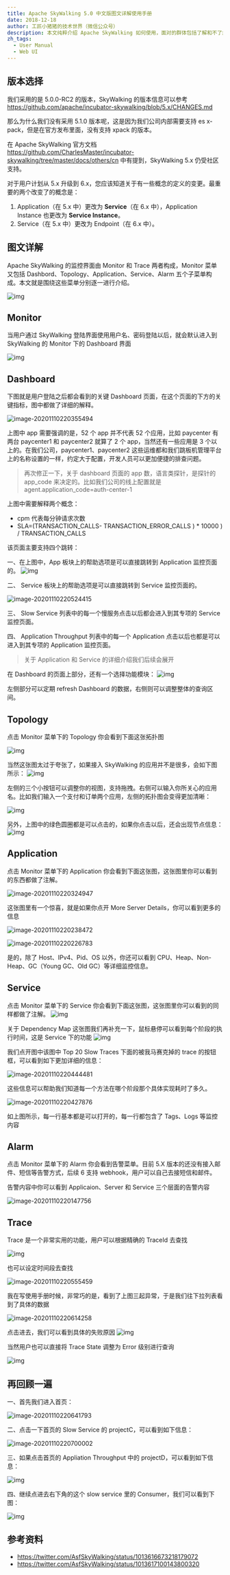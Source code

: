 ```yaml
---
title: Apache SkyWalking 5.0 中文版图文详解使用手册
date: 2018-12-18
author: 工匠小猪猪的技术世界（微信公众号）
description: 本文纯粹介绍 Apache SkyWalking 如何使用，面对的群体包括了解和不了解 SkyWalking 原理的使用者和打算使用者。
zh_tags:
  - User Manual
  - Web UI
---
```


## 版本选择

我们采用的是 5.0.0-RC2 的版本，SkyWalking 的版本信息可以参考 https://github.com/apache/incubator-skywalking/blob/5.x/CHANGES.md

那么为什么我们没有采用 5.1.0 版本呢，这是因为我们公司内部需要支持 es x-pack，但是在官方发布里面，没有支持 xpack 的版本。

在 Apache SkyWalking 官方文档 https://github.com/CharlesMaster/incubator-skywalking/tree/master/docs/others/cn 中有提到，SkyWalking 5.x 仍受社区支持。

对于用户计划从 5.x 升级到 6.x，您应该知道关于有一些概念的定义的变更。最重要的两个改变了的概念是：

1. Application（在 5.x 中）更改为 **Service**（在 6.x 中），Application Instance 也更改为 **Service Instance**。
2. Service（在 5.x 中）更改为 Endpoint（在 6.x 中）。

## 图文详解

Apache SkyWalking 的监控界面由 Monitor 和 Trace 两者构成，Monitor 菜单又包括 Dashbord、Topology、Application、Service、Alarm 五个子菜单构成。本文就是围绕这些菜单分别逐一进行介绍。

![img](0081Kckwly1gkkfaoynmhj30e20mmaan.jpg)

## Monitor

当用户通过 SkyWalking 登陆界面使用用户名、密码登陆以后，就会默认进入到 SkyWalking 的 Monitor 下的 Dashboard 界面

![img](0081Kckwly1gkkfapc02wj316g0m2gmn.jpg)

## Dashboard

下图就是用户登陆之后都会看到的关键 Dashboard 页面，在这个页面的下方的关键指标，图中都做了详细的解释。

![image-20201110220355494](0081Kckwly1gkkfey6mylj31mb0u0qnv.jpg)

上图中 app 需要强调的是，52 个 app 并不代表 52 个应用，比如 paycenter 有两台 paycenter1 和 paycenter2 就算了 2 个 app，当然还有一些应用是 3 个以上的。在我们公司，paycenter1、paycenter2 这些运维都和我们跳板机管理平台上的名称设置的一样，约定大于配置，开发人员可以更加便捷的排查问题。

> 再次修正一下，关于 dashboard 页面的 app 数，语言类探针，是探针的 app_code 来决定的。比如我们公司的线上配置就是 agent.application_code=auth-center-1

上图中需要解释两个概念：

- cpm 代表每分钟请求次数
- SLA=(TRANSACTION_CALLS- TRANSACTION_ERROR_CALLS ) \* 10000 ) / TRANSACTION_CALLS

该页面主要支持四个跳转：

一、在上图中，App 板块上的帮助选项是可以直接跳转到 Application 监控页面的。 ![img](0081Kckwly1gkkfatq9rrj31340bajs1.jpg)

二、 Service 板块上的帮助选项是可以直接跳转到 Service 监控页面的。

![image-20201110220524415](0081Kckwly1gkkfghp1izj30m6086t9a.jpg)

三、 Slow Service 列表中的每一个慢服务点击以后都会进入到其专项的 Service 监控页面。

四、 Application Throughput 列表中的每一个 Application 点击以后也都是可以进入到其专项的 Application 监控页面。

> 关于 Application 和 Service 的详细介绍我们后续会展开

在 Dashboard 的页面上部分，还有一个选择功能模块： ![img](0081Kckwly1gkkfauiuvnj326s0egacd.jpg)

左侧部分可以定期 refresh Dashboard 的数据，右侧则可以调整整体的查询区间。

## Topology

点击 Monitor 菜单下的 Topology 你会看到下面这张拓扑图

![img](0081Kckwly1gkkfasjfraj31rc0u0tcb.jpg)

当然这张图太过于夸张了，如果接入 SkyWalking 的应用并不是很多，会如下图所示： ![img](0081Kckwly1gkkfas3wlaj318f0homy1.jpg)

左侧的三个小按钮可以调整你的视图，支持拖拽。右侧可以输入你所关心的应用名。比如我们输入一个支付和订单两个应用，左侧的拓扑图会变得更加清晰：

![img](0081Kckwly1gkkfaqs4umj31mu0u0q6o.jpg)

另外，上图中的绿色圆圈都是可以点击的，如果你点击以后，还会出现节点信息： ![img](0081Kckwly1gkkfaqefu4j30sk0my3zh.jpg)

## Application

点击 Monitor 菜单下的 Application 你会看到下面这张图，这张图里你可以看到的东西都做了注解。

![image-20201110220324947](0081Kckwly1gkkfef76xcj31ti0u01fl.jpg)

这张图里有一个惊喜，就是如果你点开 More Server Details，你可以看到更多的信息

![image-20201110220238472](0081Kckwly1gkkfdluzblj31oy0u0tm2.jpg)

![image-20201110220226783](0081Kckwly1gkkfdetks9j316y0u0tgg.jpg)

是的，除了 Host、IPv4、Pid、OS 以外，你还可以看到 CPU、Heap、Non-Heap、GC（Young GC、Old GC）等详细监控信息。

## Service

点击 Monitor 菜单下的 Service 你会看到下面这张图，这张图里你可以看到的同样都做了注解。 ![img](0081Kckwly1gkkfaps4xnj31pk0u0jul.jpg)

关于 Dependency Map 这张图我们再补充一下，鼠标悬停可以看到每个阶段的执行时间，这是 Service 下的功能 ![img](0081Kckwly1gkkfauwowgj31v00u0mzz.jpg)

我们点开图中该图中 Top 20 Slow Traces 下面的被我马赛克掉的 trace 的按钮框，可以看到如下更加详细的信息：

![image-20201110220444481](0081Kckwly1gkkfftbd4rj31k50u04qp.jpg)

这些信息可以帮助我们知道每一个方法在哪个阶段那个具体实现耗时了多久。

![image-20201110220427876](0081Kckwly1gkkffi442xj32060n67go.jpg)

如上图所示，每一行基本都是可以打开的，每一行都包含了 Tags、Logs 等监控内容

## Alarm

点击 Monitor 菜单下的 Alarm 你会看到告警菜单。目前 5.X 版本的还没有接入邮件、短信等告警方式，后续 6 支持 webhook，用户可以自己去接短信和邮件。

告警内容中你可以看到 Applicaion、Server 和 Service 三个层面的告警内容

![image-20201110220147756](0081Kckwly1gkkfcqi2uxj31wd0u0h00.jpg)

## Trace

Trace 是一个非常实用的功能，用户可以根据精确的 TraceId 去查找

![img](0081Kckwly1gkkfavf2lgj31l00u0mys.jpg)

也可以设定时间段去查找

![image-20201110220555459](0081Kckwly1gkkfh13afbj31n50u0akg.jpg)

我在写使用手册时候，非常巧的是，看到了上图三起异常，于是我们往下拉列表看到了具体的数据

![image-20201110220614258](0081Kckwly1gkkfhcjpa6j32440nck39.jpg)

点击进去，我们可以看到具体的失败原因 ![img](0081Kckwly1gkkfaw3kppj31lu0u042l.jpg)

当然用户也可以直接将 Trace State 调整为 Error 级别进行查询

![img](0081Kckwly1gkkfax9uubj31ps0u0413.jpg)

## 再回顾一遍

一、首先我们进入首页：

![image-20201110220641793](0081Kckwly1gkkfhu2nboj31ca0ms15o.jpg)

二、点击一下首页的 Slow Service 的 projectC，可以看到如下信息：

![image-20201110220700002](0081Kckwly1gkkfi5994yj31aq0pnk4q.jpg)

三、如果点击首页的 Appliation Throughput 中的 projectD，可以看到如下信息：

![img](0081Kckwly1gkkfaroz97j31bl0kwta6.jpg)

四、继续点进去右下角的这个 slow service 里的 Consumer，我们可以看到下图：

![img](0081Kckwly1gkkfawsvybj31ax0p6dl4.jpg)

## 参考资料

- https://twitter.com/AsfSkyWalking/status/1013616673218179072
- https://twitter.com/AsfSkyWalking/status/1013617100143800320
